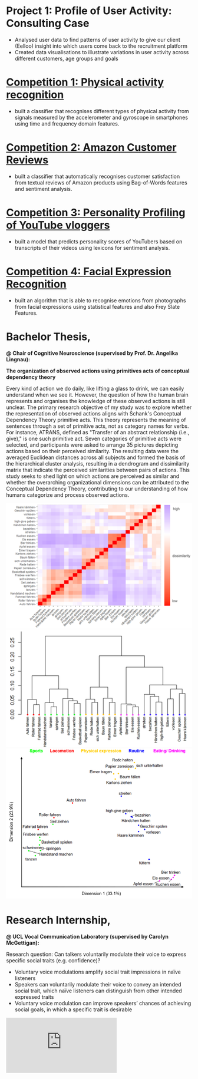 # Project 1: Profile of User Activity: Consulting Case
- Analysed user data to find patterns of user activity to give our client (Eelloo) insight into which users come back to the recruitment platform
- Created data visualisations to illustrate variations in user activity across different customers, age groups and goals

# [Competition 1: Physical activity recognition](https://github.com/LisaWittmann/Competition-1)  
- built a classifier that recognises different types of physical activity from signals measured by the accelerometer and gyroscope in smartphones using time and frequency domain features.

# [Competition 2: Amazon Customer Reviews](https://github.com/LisaWittmann/Competition-2) 
- built a classifier that automatically recognises customer satisfaction from textual reviews of Amazon products using Bag-of-Words features and sentiment analysis.

# [Competition 3: Personality Profiling of YouTube vloggers](https://github.com/LisaWittmann/Competition-3) 
- built a model that predicts personality scores of YouTubers based on transcripts of their videos using lexicons for sentiment analysis.

# [Competition 4: Facial Expression Recognition](https://github.com/LisaWittmann/Competition-4) 
- built an algorithm that is able to recognise emotions from photographs from facial expressions using statistical features and also Frey Slate Features.

# Bachelor Thesis, 

**@ Chair of Cognitive Neuroscience (supervised by Prof. Dr. Angelika Lingnau):** 

**The organization of observed actions using primitives acts of conceptual dependency theory**

Every kind of action we do daily, like lifting a glass to drink, we can easily understand when we see it. However, the question of how the human brain represents and organises the knowledge of these observed actions is still unclear. The primary research objective of my study was to explore whether the representation of observed actions aligns with Schank's Conceptual Dependency Theory primitive acts. This theory represents the meaning of sentences through a set of primitive acts, not as category names for verbs. For instance, ATRANS, defined as "Transfer of an abstract relationship (i.e., give)," is one such primitive act. Seven categories of primitive acts were selected, and participants were asked to arrange 35 pictures depicting actions based on their perceived similarity. The resulting data were the averaged Euclidean distances across all subjects and formed the basis of the hierarchical cluster analysis, resulting in a dendrogram and dissimilarity matrix that indicate the perceived similarities between pairs of actions. This study seeks to shed light on which actions are perceived as similar and whether the overarching organizational dimensions can be attributed to the Conceptual Dependency Theory, contributing to our understanding of how humans categorize and process observed actions.

![Dissimilarity Matrix](/images/dissimilarity%20matrix.png)
![Dendrogram](https://github.com/LisaWittmann/Portfolio/blob/main/images/Dendrogram.png)
![Clusteranalysis](https://github.com/LisaWittmann/Portfolio/blob/main/images/Clusteranalyse.png)


# Research Internship, 
**@ UCL Vocal Communication Laboratory (supervised by Carolyn McGettigan):**

Research question: Can talkers voluntarily modulate their voice to express specific social traits (e.g. confidence)?
- Voluntary voice modulations amplify social trait impressions in naïve listeners
- Speakers can voluntarily modulate their voice to convey an intended social trait, which naïve listeners can distinguish from other intended expressed traits
- Voluntary voice modulation can improve speakers’ chances of achieving social goals, in which a specific trait is desirable

![Poster at the VoiceID Conference 2022 of UZH](https://github.com/LisaWittmann/Portfolio/blob/main/images/poster_DinA4.pdf)

